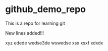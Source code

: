 # github_demo_repo
This is a repo for learning git

New lines added!!!


xyz
edede
wedse3de
wswedse
xsx
xsxf
xdxdx